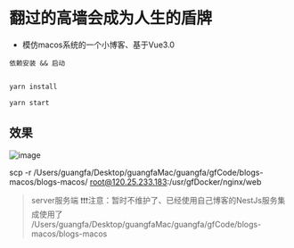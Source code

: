 # 翻过的高墙会成为人生的盾牌


- 模仿macos系统的一个小博客、基于Vue3.0

``` 依赖安装 && 启动 ```

```js

yarn install 

yarn start


```
## 效果

![image](https://github.com/huanggungfa/blogs-macos/blob/main/file/example-gif/doc.gif)

scp -r /Users/guangfa/Desktop/guangfaMac/guangfa/gfCode/blogs-macos/blogs-macos/ root@120.25.233.183:/usr/gfDocker/nginx/web

> server服务端 ❗❗❗注意：暂时不维护了、已经使用自己博客的NestJs服务集成使用了
/Users/guangfa/Desktop/guangfaMac/guangfa/gfCode/blogs-macos/blogs-macos